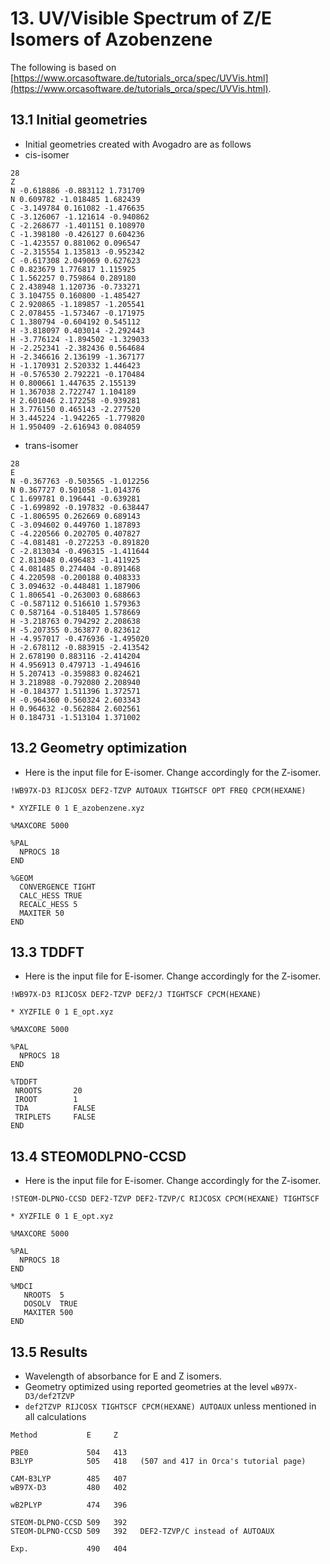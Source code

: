 # 13. UV/Visible Spectrum of Z/E Isomers of Azobenzene

The following is based on [https://www.orcasoftware.de/tutorials_orca/spec/UVVis.html](https://www.orcasoftware.de/tutorials_orca/spec/UVVis.html).   

## 13.1 Initial geometries

- Initial geometries created with Avogadro are as follows
- cis-isomer
```
28
Z
N -0.618886 -0.883112 1.731709
N 0.609782 -1.018485 1.682439
C -3.149784 0.161082 -1.476635
C -3.126067 -1.121614 -0.940862
C -2.268677 -1.401151 0.108970
C -1.398180 -0.426127 0.604236
C -1.423557 0.881062 0.096547
C -2.315554 1.135813 -0.952342
C -0.617308 2.049069 0.627623
C 0.823679 1.776817 1.115925
C 1.562257 0.759864 0.289180
C 2.438948 1.120736 -0.733271
C 3.104755 0.160800 -1.485427
C 2.920865 -1.189857 -1.205541
C 2.078455 -1.573467 -0.171975
C 1.380794 -0.604192 0.545112
H -3.818097 0.403014 -2.292443
H -3.776124 -1.894502 -1.329033
H -2.252341 -2.382436 0.564684
H -2.346616 2.136199 -1.367177
H -1.170931 2.520332 1.446423
H -0.576530 2.792221 -0.170484
H 0.800661 1.447635 2.155139
H 1.367038 2.722747 1.104189
H 2.601046 2.172258 -0.939281
H 3.776150 0.465143 -2.277520
H 3.445224 -1.942265 -1.779820
H 1.950409 -2.616943 0.084059
```
- trans-isomer
```
28
E
N -0.367763 -0.503565 -1.012256
N 0.367727 0.501058 -1.014376
C 1.699781 0.196441 -0.639281
C -1.699892 -0.197832 -0.638447
C -1.806595 0.262669 0.689143
C -3.094602 0.449760 1.187893
C -4.220566 0.202705 0.407827
C -4.081481 -0.272253 -0.891820
C -2.813034 -0.496315 -1.411644
C 2.813048 0.496483 -1.411925
C 4.081485 0.274404 -0.891468
C 4.220598 -0.200188 0.408333
C 3.094632 -0.448481 1.187906
C 1.806541 -0.263003 0.688663
C -0.587112 0.516610 1.579363
C 0.587164 -0.518405 1.578669
H -3.218763 0.794292 2.208638
H -5.207355 0.363877 0.823612
H -4.957017 -0.476936 -1.495020
H -2.678112 -0.883915 -2.413542
H 2.678190 0.883116 -2.414204
H 4.956913 0.479713 -1.494616
H 5.207413 -0.359883 0.824621
H 3.218988 -0.792080 2.208940
H -0.184377 1.511396 1.372571
H -0.964360 0.560324 2.603343
H 0.964632 -0.562884 2.602561
H 0.184731 -1.513104 1.371002
```

## 13.2 Geometry optimization

- Here is the input file for E-isomer. Change accordingly for the Z-isomer.

```
!WB97X-D3 RIJCOSX DEF2-TZVP AUTOAUX TIGHTSCF OPT FREQ CPCM(HEXANE)

* XYZFILE 0 1 E_azobenzene.xyz

%MAXCORE 5000

%PAL
  NPROCS 18
END

%GEOM
  CONVERGENCE TIGHT
  CALC_HESS TRUE
  RECALC_HESS 5
  MAXITER 50
END
```

## 13.3 TDDFT

- Here is the input file for E-isomer. Change accordingly for the Z-isomer.

```
!WB97X-D3 RIJCOSX DEF2-TZVP DEF2/J TIGHTSCF CPCM(HEXANE)

* XYZFILE 0 1 E_opt.xyz

%MAXCORE 5000

%PAL
  NPROCS 18
END

%TDDFT
 NROOTS       20
 IROOT        1
 TDA          FALSE
 TRIPLETS     FALSE
END
```

## 13.4 STEOM0DLPNO-CCSD

- Here is the input file for E-isomer. Change accordingly for the Z-isomer.

```
!STEOM-DLPNO-CCSD DEF2-TZVP DEF2-TZVP/C RIJCOSX CPCM(HEXANE) TIGHTSCF

* XYZFILE 0 1 E_opt.xyz

%MAXCORE 5000

%PAL
  NPROCS 18
END

%MDCI
   NROOTS  5
   DOSOLV  TRUE
   MAXITER 500
END
```

## 13.5 Results

- Wavelength of absorbance for E and Z isomers.
- Geometry optimized using reported geometries at the level `wB97X-D3/def2TZVP`
- `def2TZVP RIJCOSX TIGHTSCF CPCM(HEXANE) AUTOAUX` unless mentioned in all calculations

```
Method           E     Z
 
PBE0             504   413
B3LYP            505   418   (507 and 417 in Orca's tutorial page)

CAM-B3LYP        485   407
wB97X-D3         480   402

wB2PLYP          474   396

STEOM-DLPNO-CCSD 509   392   
STEOM-DLPNO-CCSD 509   392   DEF2-TZVP/C instead of AUTOAUX

Exp.             490   404
```

